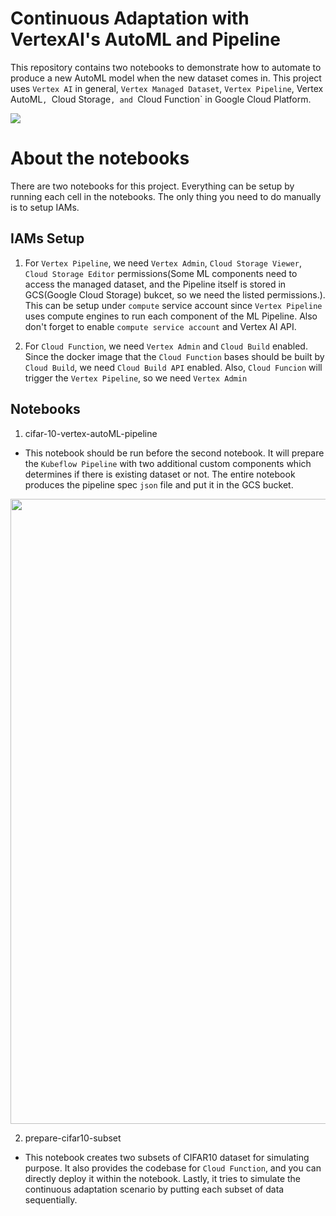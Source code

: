 # Continuous Adaptation with VertexAI's AutoML and Pipeline

This repository contains two notebooks to demonstrate how to automate to produce a new AutoML model when the new dataset comes in. This project uses `Vertex AI` in general, `Vertex Managed Dataset`, `Vertex Pipeline`, Vertex AutoML`, `Cloud Storage`, and `Cloud Function` in Google Cloud Platform.

![](https://i.ibb.co/FsVN6My/Screen-Shot-2022-01-14-at-12-34-03-PM.png)

# About the notebooks

There are two notebooks for this project. Everything can be setup by running each cell in the notebooks. The only thing you need to do manually is to setup IAMs. 

## IAMs Setup

1. For `Vertex Pipeline`, we need `Vertex Admin`, `Cloud Storage Viewer`, `Cloud Storage Editor` permissions(Some ML components need to access the managed dataset, and the Pipeline itself is stored in GCS(Google Cloud Storage) bukcet, so we need the listed permissions.). This can be setup under `compute` service account since `Vertex Pipeline` uses compute engines to run each component of the ML Pipeline. Also don't forget to enable `compute service account` and Vertex AI API.

2. For `Cloud Function`, we need `Vertex Admin` and `Cloud Build` enabled. Since the docker image that the `Cloud Function` bases should be built by `Cloud Build`, we need `Cloud Build API` enabled. Also, `Cloud Funcion` will trigger the `Vertex Pipeline`, so we need `Vertex Admin`

## Notebooks

1. cifar-10-vertex-autoML-pipeline
- This notebook should be run before the second notebook. It will prepare the `Kubeflow Pipeline` with two additional custom components which determines if there is existing dataset or not. The entire notebook produces the pipeline spec `json` file and put it in the GCS bucket.

<img src="https://i.ibb.co/kXcVrcm/Screen-Shot-2022-01-14-at-10-55-29-AM.png" height="1000"/>

2. prepare-cifar10-subset
- This notebook creates two subsets of CIFAR10 dataset for simulating purpose. It also provides the codebase for `Cloud Function`, and you can directly deploy it within the notebook. Lastly, it tries to simulate the continuous adaptation scenario by putting each subset of data sequentially. 
